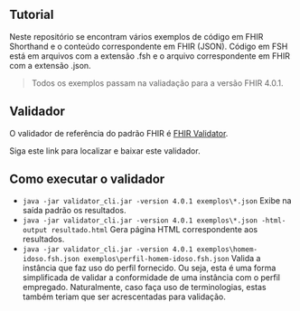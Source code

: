 ## Tutorial

Neste repositório se encontram vários exemplos
de código em FHIR Shorthand e o conteúdo correspondente
em FHIR (JSON). Código em FSH está em arquivos com a extensão .fsh e o
arquivo correspondente em FHIR com a extensão .json.

> Todos os exemplos passam na valiadação para a versão FHIR 4.0.1.

## Validador

O validador de referência do padrão FHIR é [FHIR Validator](https://confluence.hl7.org/display/FHIR/Using+the+FHIR+Validator#UsingtheFHIRValidator-ValidatingReferences).

Siga este link para localizar e baixar este validador.

## Como executar o validador

- `java -jar validator_cli.jar -version 4.0.1 exemplos\*.json` Exibe na saída padrão os resultados.
- `java -jar validator_cli.jar -version 4.0.1 exemplos\*.json -html-output resultado.html` Gera página HTML correspondente aos resultados.
- `java -jar validator_cli.jar -version 4.0.1 exemplos\homem-idoso.fsh.json exemplos\perfil-homem-idoso.fsh.json` Valida a instância que faz uso do perfil fornecido. Ou seja, esta é uma forma simplificada de validar a conformidade de uma instância com o perfil empregado. Naturalmente, caso faça uso de terminologias, estas também teriam que ser acrescentadas para validação.
